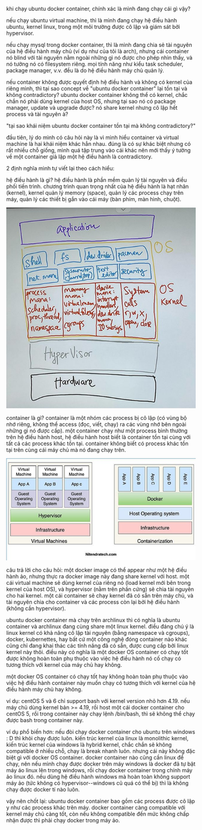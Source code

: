 khi chạy ubuntu docker container, chính xác là mình đang chạy cái gì vậy?

nếu chạy ubuntu virtual machine, thì là mình đang chạy hệ điều hành ubuntu, kernel linux, trong một môi trường được cô lập và giám sát bởi hypervisor.

nếu chạy mysql trong docker container, thì là mình đang chia sẻ tài nguyên của hệ điều hành máy chủ (ví dụ như của tôi là arch), nhưng cái container nó blind với tài nguyên nằm ngoài những gì nó được cho phép nhìn thấy, và nó tưởng nó có filesystem riêng. mọi tính năng như kiểu task scheduler, package manager, v.v. đều là do hệ điều hành máy chủ quản lý.

nếu container không được quyết định hệ điều hành và không có kernel của riêng mình, thì tại sao concept về "ubuntu docker container" lại tồn tại và không contradictory? ubuntu docker container không thể có kernel, chắc chắn nó phải dùng kernel của host OS, nhưng tại sao nó có package manager, update và upgrade được? nó share kernel nhưng cô lập hết process và tài nguyên à?

"tại sao khái niệm ubuntu docker container tồn tại mà không contradictory?"

đầu tiên, lý do mình có câu hỏi này là vì mình hiểu container và virtual machine là hai khái niệm khác hẳn nhau. đúng là có sự khác biệt nhưng có rất nhiều chỗ giống, mình quá tập trung vào cái khác nên mới thấy ý tưởng về một container giả lập một hệ điều hành là contradictory.


2 định nghĩa mình tự viết lại theo cách hiểu:

hệ điều hành là gì? hệ điều hành là phần mềm quản lý tài nguyên và điều phối tiến trình. chương trình quan trọng nhất của hệ điều hành là hạt nhân (kernel), kernel quản lý memory (space), quản lý các process chạy trên máy, quản lý các thiết bị gắn vào cái máy (bàn phím, màn hình, chuột).

![operating system illustration](/images/what-is-ubuntu-container-1.jpg)

container là gì? container là một nhóm các process bị cô lập (có vùng bộ nhớ riêng, không thể access (đọc, viết, chạy) ra các vùng nhớ bên ngoài những gì nó được cấp). một container chạy như một process bình thường trên hệ điều hành host, hệ điều hành host biết là container tồn tại cùng với tất cả các process khác tồn tại. container không biết có process khác tồn tại trên cùng cái máy chủ mà nó đang chạy trên.

![virtual machine vs. container illustration](/images/what-is-ubuntu-container-2.jpg)

câu trả lời cho câu hỏi: một docker image có thể appear như một hệ điều hành ảo, nhưng thực ra docker image này đang share kernel với host. một cái virtual machine sẽ dùng kernel của riêng nó (load kernel mới bên trong kernel của host OS), và hypervisor (nằm trên phần cứng) sẽ chia tài nguyên cho hai kernel. một cái container sẽ chạy kernel đã có sẵn trên máy chủ, và tài nguyên chia cho container và các process còn lại bởi hệ điều hành (không cần hypervisor).

ubuntu docker container mà chạy trên archlinux thì có nghĩa là ubuntu container và archlinux đang cùng share một linux kernel. điều đáng chú ý là linux kernel có khả năng cô lập tài nguyên (bằng namespace và cgroups), docker, kubernettes, hay bất cứ một công nghệ đóng container nào khác cũng chỉ đang khai thác các tính năng đã có sẵn, được cung cấp bởi linux kernel này thôi. điều này có nghĩa là một docker OS container có chạy tốt được không hoàn toàn phụ thuộc vào việc hệ điều hành nó cố chạy có tương thích với kernel của máy chủ hay không.

một docker OS container có chạy tốt hay không hoàn toàn phụ thuộc vào việc hệ điều hành container này muốn chạy có tương thích với kernel của hệ điều hành máy chủ hay không.

ví dụ: centOS 5 và 6 chỉ support bash với kernel version nhỏ hơn 4.19. nếu máy chủ dùng kernel bản >= 4.19, rồi host một cái docker container cho centOS 5, rồi trong container này chạy lệnh /bin/bash, thì sẽ không thể chạy được bash trong container này.

ví dụ phổ biến hơn: nếu đòi chạy docker container cho ubuntu trên windows : D thì khỏi chạy được luôn. kiến trúc kernel của linux là monolithic kernel, kiến trúc kernel của windows là hybrid kernel, chắc chắn sẽ không compatible ở nhiều chỗ, chạy là break nhanh luôn. nhưng cái này không đặc biệt gì với docker OS container. docker container nào cũng cần linux để chạy, nên nếu mình chạy được docker trên máy windows là docker đã tự bật máy áo linux lên trong windows, rồi chạy docker container trong chính máy ảo linux đó. nếu dùng hệ điều hành windows mà hoàn toàn không support máy ảo (tức không có hypervisor--windows cũ quá có thể bị) thì là không chạy được docker tí nào luôn.

vậy nên chốt lại: ubuntu docker container bao gồm các process được cô lập y như các process khác trên máy. docker container càng compatible với kernel máy chủ càng tốt, còn nếu không compatible đến mức không chấp nhận được thì phải chạy docker trong máy ảo.
